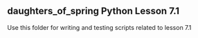 ## daughters_of_spring Python Lesson 7.1
Use this folder for writing and testing scripts related to lesson 7.1
